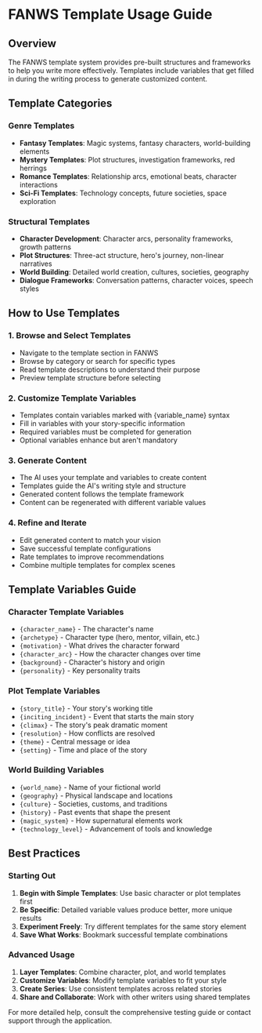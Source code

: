 # FANWS Template Usage Guide

## Overview
The FANWS template system provides pre-built structures and frameworks to help you write more effectively. Templates include variables that get filled in during the writing process to generate customized content.

## Template Categories

### Genre Templates
- **Fantasy Templates**: Magic systems, fantasy characters, world-building elements
- **Mystery Templates**: Plot structures, investigation frameworks, red herrings
- **Romance Templates**: Relationship arcs, emotional beats, character interactions
- **Sci-Fi Templates**: Technology concepts, future societies, space exploration

### Structural Templates
- **Character Development**: Character arcs, personality frameworks, growth patterns
- **Plot Structures**: Three-act structure, hero's journey, non-linear narratives
- **World Building**: Detailed world creation, cultures, societies, geography
- **Dialogue Frameworks**: Conversation patterns, character voices, speech styles

## How to Use Templates

### 1. Browse and Select Templates
- Navigate to the template section in FANWS
- Browse by category or search for specific types
- Read template descriptions to understand their purpose
- Preview template structure before selecting

### 2. Customize Template Variables
- Templates contain variables marked with {variable_name} syntax
- Fill in variables with your story-specific information
- Required variables must be completed for generation
- Optional variables enhance but aren't mandatory

### 3. Generate Content
- The AI uses your template and variables to create content
- Templates guide the AI's writing style and structure
- Generated content follows the template framework
- Content can be regenerated with different variable values

### 4. Refine and Iterate
- Edit generated content to match your vision
- Save successful template configurations
- Rate templates to improve recommendations
- Combine multiple templates for complex scenes

## Template Variables Guide

### Character Template Variables
- `{character_name}` - The character's name
- `{archetype}` - Character type (hero, mentor, villain, etc.)
- `{motivation}` - What drives the character forward
- `{character_arc}` - How the character changes over time
- `{background}` - Character's history and origin
- `{personality}` - Key personality traits

### Plot Template Variables
- `{story_title}` - Your story's working title
- `{inciting_incident}` - Event that starts the main story
- `{climax}` - The story's peak dramatic moment
- `{resolution}` - How conflicts are resolved
- `{theme}` - Central message or idea
- `{setting}` - Time and place of the story

### World Building Variables
- `{world_name}` - Name of your fictional world
- `{geography}` - Physical landscape and locations
- `{culture}` - Societies, customs, and traditions
- `{history}` - Past events that shape the present
- `{magic_system}` - How supernatural elements work
- `{technology_level}` - Advancement of tools and knowledge

## Best Practices

### Starting Out
1. **Begin with Simple Templates**: Use basic character or plot templates first
2. **Be Specific**: Detailed variable values produce better, more unique results
3. **Experiment Freely**: Try different templates for the same story element
4. **Save What Works**: Bookmark successful template combinations

### Advanced Usage
1. **Layer Templates**: Combine character, plot, and world templates
2. **Customize Variables**: Modify template variables to fit your style
3. **Create Series**: Use consistent templates across related stories
4. **Share and Collaborate**: Work with other writers using shared templates

For more detailed help, consult the comprehensive testing guide or contact support through the application.
